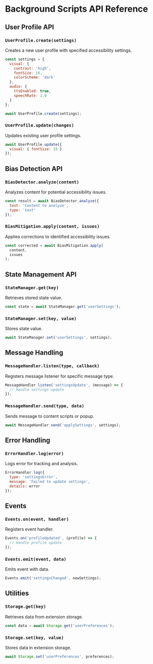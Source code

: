 # Background Scripts API Reference

## User Profile API

### `UserProfile.create(settings)`
Creates a new user profile with specified accessibility settings.

```javascript
const settings = {
  visual: {
    contrast: 'high',
    fontSize: 16,
    colorScheme: 'dark'
  },
  audio: {
    ttsEnabled: true,
    speechRate: 1.0
  }
};

await UserProfile.create(settings);
```

### `UserProfile.update(changes)`
Updates existing user profile settings.

```javascript
await UserProfile.update({
  visual: { fontSize: 18 }
});
```

## Bias Detection API

### `BiasDetector.analyze(content)`
Analyzes content for potential accessibility issues.

```javascript
const result = await BiasDetector.analyze({
  text: 'Content to analyze',
  type: 'text'
});
```

### `BiasMitigation.apply(content, issues)`
Applies corrections to identified accessibility issues.

```javascript
const corrected = await BiasMitigation.apply(
  content,
  issues
);
```

## State Management API

### `StateManager.get(key)`
Retrieves stored state value.

```javascript
const state = await StateManager.get('userSettings');
```

### `StateManager.set(key, value)`
Stores state value.

```javascript
await StateManager.set('userSettings', settings);
```

## Message Handling

### `MessageHandler.listen(type, callback)`
Registers message listener for specific message type.

```javascript
MessageHandler.listen('settingsUpdate', (message) => {
  // Handle settings update
});
```

### `MessageHandler.send(type, data)`
Sends message to content scripts or popup.

```javascript
await MessageHandler.send('applySettings', settings);
```

## Error Handling

### `ErrorHandler.log(error)`
Logs error for tracking and analysis.

```javascript
ErrorHandler.log({
  type: 'settingsError',
  message: 'Failed to update settings',
  details: error
});
```

## Events

### `Events.on(event, handler)`
Registers event handler.

```javascript
Events.on('profileUpdated', (profile) => {
  // Handle profile update
});
```

### `Events.emit(event, data)`
Emits event with data.

```javascript
Events.emit('settingsChanged', newSettings);
```

## Utilities

### `Storage.get(key)`
Retrieves data from extension storage.

```javascript
const data = await Storage.get('userPreferences');
```

### `Storage.set(key, value)`
Stores data in extension storage.

```javascript
await Storage.set('userPreferences', preferences);
```